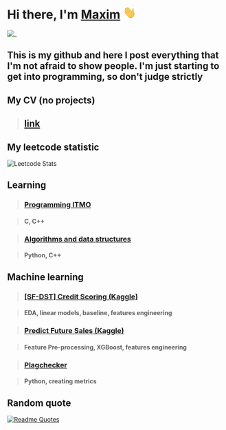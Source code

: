 # Hi there, I'm [Maxim](https://t.me/licey_maxim) <img src="images/wave.gif" height=30 width=30>

![_](https://komarev.com/ghpvc/?username=l&color=brightgreen)

## This is my github and here I post everything that I'm not afraid to show people. I'm just starting to get into programming, so don't judge strictly

## **My CV (no projects)**

> ## [link](https://drive.google.com/file/d/1jhrcZmew7Q89kcDh1qKXyO4-JDQUKzmZ/view?usp=sharing)

## **My leetcode statistic**

![Leetcode Stats](https://leetcode.card.workers.dev/LiceyMax?theme=dark&font=source_code_pro&extension=null)

<!-- ## Funny github statistic

[![Top Langs](https://github-readme-stats.vercel.app/api/top-langs/?username=LiceyMaxim)](https://github.com/anuraghazra/github-readme-stats)

[![trophy](https://github-profile-trophy.vercel.app/?username=LiceyMaxim)](https://github.com/ryo-ma/github-profile-trophy) -->

## **Learning**

>### [Programming ITMO](https://github.com/LiceyMaxim/Programming-1-semester)

> #### C, C++

####

> ### [Algorithms and data structures](https://github.com/LiceyMaxim/Algorithms-and-data-structures-1-semester)

> #### Python, C++

## **Machine learning**

> ### [[SF-DST] Credit Scoring (Kaggle)](https://github.com/LiceyMaxim/-SF-DST-Credit-Scoring)

> #### EDA, linear models, baseline, features engineering

> ### [Predict Future Sales (Kaggle)](https://github.com/LiceyMaxim/Predict-Future-Sales/)

> #### Feature Pre-processing, XGBoost, features engineering

> ### [Plagchecker](https://github.com/LiceyMaxim/plagchecker)

> #### Python, creating metrics

## **Random quote**

[![Readme Quotes](https://quotes-github-readme.vercel.app/api?type=horizontal&theme=dark)](https://github.com/piyushsuthar/github-readme-quotes)
